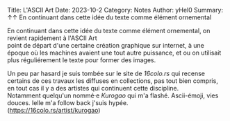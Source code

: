 Title: L'ASCII Art
Date: 2023-10-2 
Category: Notes
Author: yHel0
Summary: ↑↑ En continuant dans cette idée du texte comme élément ornemental

En continuant dans cette idée du texte comme élément ornemental, on revient rapidement à l'ASCII Art<br>
point de départ d'une certaine création graphique sur internet, à une époque où les machines avaient une tout autre puissance, et ou on utilisait plus réguliérement le texte pour former des images.


Un peu par hasard je suis tombée sur le site de *16colo.rs* qui recense certains de ces travaux les diffuses en collections, pas tout bien compris,
en tout cas il y a des artistes qui continuent cette discipline.<br>
Notamment quelqu'un nommé·e *Kurogao* qui m'a flashé. Ascii-émoji, vies douces. Ielle m'a follow back j'suis hypée.<br>
(<https://16colo.rs/artist/kurogao>)
